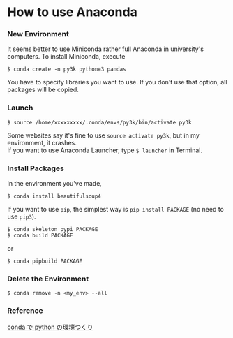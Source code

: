 # How to use Anaconda

### New Environment
It seems better to use Miniconda rather full Anaconda in university's computers. To install Miniconda, execute
```terminal
$ conda create -n py3k python=3 pandas
```
You have to specify libraries you want to use. If you don't use that option, all packages will be copied. <br>

### Launch
```terminal
$ source /home/xxxxxxxxx/.conda/envs/py3k/bin/activate py3k
```
Some websites say it's fine to use `source activate py3k`, but in my environment, it crashes. <br>
If you want to use Anaconda Launcher, type `$ launcher` in Terminal.

### Install Packages
In the environment you've made,
```terminal
$ conda install beautifulsoup4
```

If you want to use `pip`, the simplest way is `pip install PACKAGE` (no need to use `pip3`).
```terminal
$ conda skeleton pypi PACKAGE
$ conda build PACKAGE
```
or
```terminal
$ conda pipbuild PACKAGE
```

### Delete the Environment
```terminal
$ conda remove -n <my_env> --all
```

### Reference
[conda で python の環境つくり](https://gist.github.com/aphlysia/d5fcee79ff81b8272faf)
